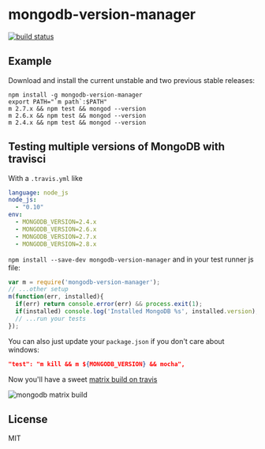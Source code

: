 # mongodb-version-manager

[![build status](https://secure.travis-ci.org/imlucas/mongodb-version-manager.png)](http://travis-ci.org/imlucas/mongodb-version-manager)

## Example

Download and install the current unstable and two previous stable releases:

```shell
npm install -g mongodb-version-manager
export PATH="`m path`:$PATH"
m 2.7.x && npm test && mongod --version
m 2.6.x && npm test && mongod --version
m 2.4.x && npm test && mongod --version
```

## Testing multiple versions of MongoDB with travisci

With a `.travis.yml` like

```yaml
language: node_js
node_js:
  - "0.10"
env:
  - MONGODB_VERSION=2.4.x
  - MONGODB_VERSION=2.6.x
  - MONGODB_VERSION=2.7.x
  - MONGODB_VERSION=2.8.x
```

`npm install --save-dev mongodb-version-manager` and in your test runner js file:

```javascript
var m = require('mongodb-version-manager');
// ...other setup
m(function(err, installed){
  if(err) return console.error(err) && process.exit(1);
  if(installed) console.log('Installed MongoDB %s', installed.version);
  // ...run your tests
});
```

You can also just update your `package.json` if you don't care about windows:

```json
"test": "m kill && m ${MONGODB_VERSION} && mocha",
```

Now you'll have a sweet [matrix build on travis](https://travis-ci.org/imlucas/mongodb-runner)

![mongodb matrix build](https://cldup.com/YeJkF3s94w-3000x3000.png)

## License

MIT
